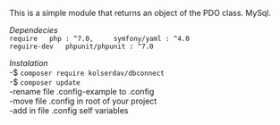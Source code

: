 This is a simple module that returns an object of the PDO class. MySql.  

_Dependecies_  
`require  
php : ^7.0,    
symfony/yaml : ^4.0`  
`reguire-dev  
phpunit/phpunit : ^7.0`  

_Instalation_  
-$ `composer require kolserdav/dbconnect`   
-$ `composer update`   
-rename file .config-example to .config  
-move file .config in root of your project  
-add in file .config self variables  

